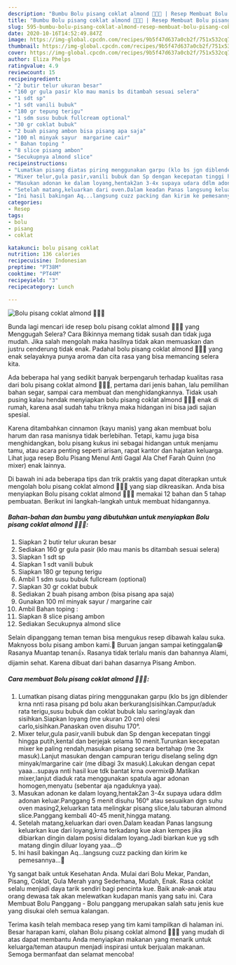 ```yaml
---
description: "Bumbu Bolu pisang coklat almond 🍌🍌🍌 | Resep Membuat Bolu pisang coklat almond 🍌🍌🍌 Yang Lezat Sekali"
title: "Bumbu Bolu pisang coklat almond 🍌🍌🍌 | Resep Membuat Bolu pisang coklat almond 🍌🍌🍌 Yang Lezat Sekali"
slug: 595-bumbu-bolu-pisang-coklat-almond-resep-membuat-bolu-pisang-coklat-almond-yang-lezat-sekali
date: 2020-10-16T14:52:49.847Z
image: https://img-global.cpcdn.com/recipes/9b5f47d637a0cb2f/751x532cq70/bolu-pisang-coklat-almond-🍌🍌🍌-foto-resep-utama.jpg
thumbnail: https://img-global.cpcdn.com/recipes/9b5f47d637a0cb2f/751x532cq70/bolu-pisang-coklat-almond-🍌🍌🍌-foto-resep-utama.jpg
cover: https://img-global.cpcdn.com/recipes/9b5f47d637a0cb2f/751x532cq70/bolu-pisang-coklat-almond-🍌🍌🍌-foto-resep-utama.jpg
author: Eliza Phelps
ratingvalue: 4.9
reviewcount: 15
recipeingredient:
- "2 butir telur ukuran besar"
- "160 gr gula pasir klo mau manis bs ditambah sesuai selera"
- "1 sdt sp"
- "1 sdt vanili bubuk"
- "180 gr tepung terigu"
- "1 sdm susu bubuk fullcream optional"
- "30 gr coklat bubuk"
- "2 buah pisang ambon bisa pisang apa saja"
- "100 ml minyak sayur  margarine cair"
- " Bahan toping "
- "8 slice pisang ambon"
- "Secukupnya almond slice"
recipeinstructions:
- "Lumatkan pisang diatas piring menggunakan garpu (klo bs jgn diblender krna nnti rasa pisang pd bolu akan berkurang)sisihkan.Campur/aduk rata terigu,susu bubuk dan coklat bubuk lalu saring/ayak dan sisihkan.Siapkan loyang (me ukuran 20 cm) olesi carlo,sisihkan.Panaskan oven disuhu 170°."
- "Mixer telur,gula pasir,vanili bubuk dan Sp dengan kecepatan tinggi hingga putih,kental dan berjejak selama 10 menit.Turunkan kecepatan mixer ke paling rendah,masukan pisang secara bertahap (me 3x masuk).Lanjut masukan dengan campuran terigu diselang seling dgn minyak/margarine cair (me dibagi 3x masuk).Lakukan dengan cepat yaaa...supaya nnti hasil kue tdk bantat krna overmix😅.Matikan mixer,lanjut diaduk rata menggunakan spatula agar adonan homogen,menyatu (sebentar aja ngaduknya yaa)."
- "Masukan adonan ke dalam loyang,hentak2an 3-4x supaya udara ddlm adonan keluar.Panggang 5 menit disuhu 160° atau sesuaikan dgn suhu oven masing2,keluarkan tata melingkar pisang slice,lalu taburan almond slice.Panggang kembali 40-45 menit,hingga matang."
- "Setelah matang,keluarkan dari oven.Dalam keadan Panas langsung keluarkan kue dari loyang,krna terkadang kue akan kempes jika dibiarkan dingin dalam posisi didalam loyang.Jadi biarkan kue yg sdh matang dingin diluar loyang yaa...😍"
- "Ini hasil bakingan Aq...langsung cuzz packing dan kirim ke pemesannya...🥰"
categories:
- Resep
tags:
- bolu
- pisang
- coklat

katakunci: bolu pisang coklat 
nutrition: 136 calories
recipecuisine: Indonesian
preptime: "PT38M"
cooktime: "PT44M"
recipeyield: "3"
recipecategory: Lunch

---
```



![Bolu pisang coklat almond 🍌🍌🍌](https://img-global.cpcdn.com/recipes/9b5f47d637a0cb2f/751x532cq70/bolu-pisang-coklat-almond-🍌🍌🍌-foto-resep-utama.jpg)

Bunda lagi mencari ide resep bolu pisang coklat almond 🍌🍌🍌 yang Menggugah Selera? Cara Bikinnya memang tidak susah dan tidak juga mudah. Jika salah mengolah maka hasilnya tidak akan memuaskan dan justru cenderung tidak enak. Padahal bolu pisang coklat almond 🍌🍌🍌 yang enak selayaknya punya aroma dan cita rasa yang bisa memancing selera kita.

Ada beberapa hal yang sedikit banyak berpengaruh terhadap kualitas rasa dari bolu pisang coklat almond 🍌🍌🍌, pertama dari jenis bahan, lalu pemilihan bahan segar, sampai cara membuat dan menghidangkannya. Tidak usah pusing kalau hendak menyiapkan bolu pisang coklat almond 🍌🍌🍌 enak di rumah, karena asal sudah tahu triknya maka hidangan ini bisa jadi sajian spesial.

Karena ditambahkan cinnamon (kayu manis) yang akan membuat bolu harum dan rasa manisnya tidak berlebihan. Tetapi, kamu juga bisa menghidangkan, bolu pisang kukus ini sebagai hidangan untuk menjamu tamu, atau acara penting seperti arisan, rapat kantor dan hajatan keluarga. Lihat juga resep Bolu Pisang Menul Anti Gagal Ala Chef Farah Quinn (no mixer) enak lainnya.


Di bawah ini ada beberapa tips dan trik praktis yang dapat diterapkan untuk mengolah bolu pisang coklat almond 🍌🍌🍌 yang siap dikreasikan. Anda bisa menyiapkan Bolu pisang coklat almond 🍌🍌🍌 memakai 12 bahan dan 5 tahap pembuatan. Berikut ini langkah-langkah untuk membuat hidangannya.

<!--inarticleads1-->

##### Bahan-bahan dan bumbu yang dibutuhkan untuk menyiapkan Bolu pisang coklat almond 🍌🍌🍌:

1. Siapkan 2 butir telur ukuran besar
1. Sediakan 160 gr gula pasir (klo mau manis bs ditambah sesuai selera)
1. Siapkan 1 sdt sp
1. Siapkan 1 sdt vanili bubuk
1. Siapkan 180 gr tepung terigu
1. Ambil 1 sdm susu bubuk fullcream (optional)
1. Siapkan 30 gr coklat bubuk
1. Sediakan 2 buah pisang ambon (bisa pisang apa saja)
1. Gunakan 100 ml minyak sayur / margarine cair
1. Ambil  Bahan toping :
1. Siapkan 8 slice pisang ambon
1. Sediakan Secukupnya almond slice


Selain dipanggang teman teman bisa mengukus resep dibawah kalau suka. Maknyoss bolu pisang ambon kami.🍌 Buruan jangan sampai ketinggalan😁 Rasanya Muantap tenan👍. Rasanya tidak terlalu manis dan bahannya Alami, dijamin sehat. Karena dibuat dari bahan dasarnya Pisang Ambon. 

<!--inarticleads2-->

##### Cara membuat Bolu pisang coklat almond 🍌🍌🍌:

1. Lumatkan pisang diatas piring menggunakan garpu (klo bs jgn diblender krna nnti rasa pisang pd bolu akan berkurang)sisihkan.Campur/aduk rata terigu,susu bubuk dan coklat bubuk lalu saring/ayak dan sisihkan.Siapkan loyang (me ukuran 20 cm) olesi carlo,sisihkan.Panaskan oven disuhu 170°.
1. Mixer telur,gula pasir,vanili bubuk dan Sp dengan kecepatan tinggi hingga putih,kental dan berjejak selama 10 menit.Turunkan kecepatan mixer ke paling rendah,masukan pisang secara bertahap (me 3x masuk).Lanjut masukan dengan campuran terigu diselang seling dgn minyak/margarine cair (me dibagi 3x masuk).Lakukan dengan cepat yaaa...supaya nnti hasil kue tdk bantat krna overmix😅.Matikan mixer,lanjut diaduk rata menggunakan spatula agar adonan homogen,menyatu (sebentar aja ngaduknya yaa).
1. Masukan adonan ke dalam loyang,hentak2an 3-4x supaya udara ddlm adonan keluar.Panggang 5 menit disuhu 160° atau sesuaikan dgn suhu oven masing2,keluarkan tata melingkar pisang slice,lalu taburan almond slice.Panggang kembali 40-45 menit,hingga matang.
1. Setelah matang,keluarkan dari oven.Dalam keadan Panas langsung keluarkan kue dari loyang,krna terkadang kue akan kempes jika dibiarkan dingin dalam posisi didalam loyang.Jadi biarkan kue yg sdh matang dingin diluar loyang yaa...😍
1. Ini hasil bakingan Aq...langsung cuzz packing dan kirim ke pemesannya...🥰


Yg sangat baik untuk Kesehatan Anda. Mulai dari Bolu Mekar, Pandan, Pisang, Coklat, Gula Merah yang Sederhana, Mudah, Enak. Rasa coklat selalu menjadi daya tarik sendiri bagi pencinta kue. Baik anak-anak atau orang dewasa tak akan melewatkan kudapan manis yang satu ini. Cara Membuat Bolu Panggang - Bolu panggang merupakan salah satu jenis kue yang disukai oleh semua kalangan. 

Terima kasih telah membaca resep yang tim kami tampilkan di halaman ini. Besar harapan kami, olahan Bolu pisang coklat almond 🍌🍌🍌 yang mudah di atas dapat membantu Anda menyiapkan makanan yang menarik untuk keluarga/teman ataupun menjadi inspirasi untuk berjualan makanan. Semoga bermanfaat dan selamat mencoba!
